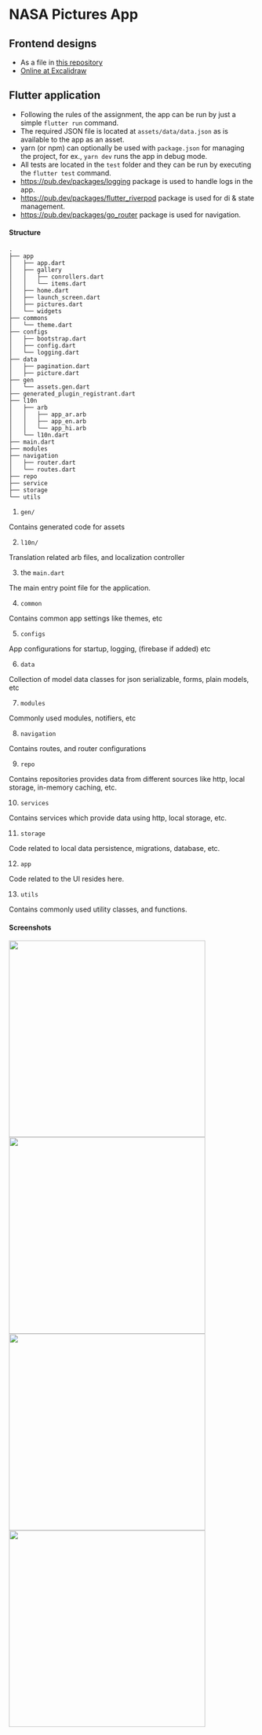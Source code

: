 # NASA Pictures App

## Frontend designs

- As a file in [this repository](https://github.com/predatorx7/nasa_pictures_gallery)
- [Online at Excalidraw](https://excalidraw.com/#json=RCjrsEFVFtGSXsBdyp-li,2-Vcqcb9-sQ1nP9X1rgR7Q)

## Flutter application

- Following the rules of the assignment, the app can be run by just a simple `flutter run` command.
- The required JSON file is located at `assets/data/data.json` as is available to the app as an asset.
- yarn (or npm) can optionally be used with `package.json` for managing the project, for ex., `yarn dev` runs the app in debug mode.
- All tests are located in the `test` folder and they can be run by executing the `flutter test` command.
- https://pub.dev/packages/logging package is used to handle logs in the app.
- https://pub.dev/packages/flutter_riverpod package is used for di & state management.
- https://pub.dev/packages/go_router package is used for navigation.

#### Structure

```
.
├── app
│   ├── app.dart
│   ├── gallery
│   │   ├── conrollers.dart
│   │   └── items.dart
│   ├── home.dart
│   ├── launch_screen.dart
│   ├── pictures.dart
│   └── widgets
├── commons
│   └── theme.dart
├── configs
│   ├── bootstrap.dart
│   ├── config.dart
│   └── logging.dart
├── data
│   ├── pagination.dart
│   ├── picture.dart
├── gen
│   └── assets.gen.dart
├── generated_plugin_registrant.dart
├── l10n
│   ├── arb
│   │   ├── app_ar.arb
│   │   ├── app_en.arb
│   │   └── app_hi.arb
│   └── l10n.dart
├── main.dart
├── modules
├── navigation
│   ├── router.dart
│   └── routes.dart
├── repo
├── service
├── storage
└── utils
```

1. `gen/`

Contains generated code for assets

2. `l10n/`

Translation related arb files, and localization controller

3. the `main.dart`

The main entry point file for the application.

4. `common`

Contains common app settings like themes, etc

5. `configs`

App configurations for startup, logging, (firebase if added) etc

6. `data`

Collection of model data classes for json serializable, forms, plain models, etc

7. `modules`

Commonly used modules, notifiers, etc

8. `navigation`

Contains routes, and router configurations

9. `repo`

Contains repositories provides data from different sources like http, local storage, in-memory caching, etc.

10. `services`

Contains services which provide data using http, local storage, etc.

11. `storage`

Code related to local data persistence, migrations, database, etc.

12. `app`

Code related to the UI resides here.

13. `utils`

Contains commonly used utility classes, and functions.

#### Screenshots


<img src="https://github.com/predatorx7/nasa_pictures_gallery/raw/4f12aa29e647c1c70d5c13a00d541da44bfe7c44/screenshots/flutter_01.png" width="400" />

<img src="https://github.com/predatorx7/nasa_pictures_gallery/raw/4f12aa29e647c1c70d5c13a00d541da44bfe7c44/screenshots/flutter_02.png" width="400" />

<img src="https://github.com/predatorx7/nasa_pictures_gallery/raw/4f12aa29e647c1c70d5c13a00d541da44bfe7c44/screenshots/flutter_03.png" width="400" />

<img src="https://github.com/predatorx7/nasa_pictures_gallery/raw/4f12aa29e647c1c70d5c13a00d541da44bfe7c44/screenshots/flutter_04.png" width="400" />
